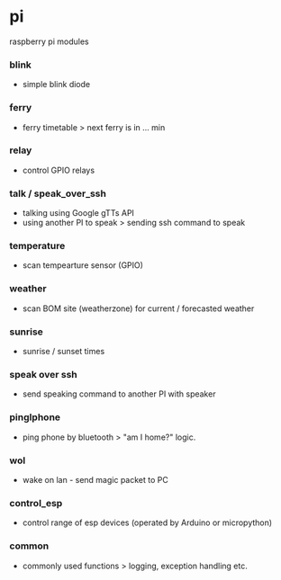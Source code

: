 # pi
raspberry pi modules

### blink 
- simple blink diode 

### ferry 
- ferry timetable > next ferry is in ... min 

### relay 
- control GPIO relays 

### talk / speak_over_ssh
- talking using Google gTTs API 
- using another PI to speak > sending ssh command to speak

### temperature 
- scan tempearture sensor (GPIO)

### weather 
- scan BOM site (weatherzone) for current / forecasted weather 

### sunrise 
- sunrise / sunset times 

### speak over ssh 
- send speaking command to another PI with speaker 

### pingIphone 
- ping phone by bluetooth > "am I home?" logic. 

### wol 
- wake on lan - send magic packet to PC

### control_esp
- control range of esp devices (operated by Arduino or micropython)

### common 
- commonly used functions > logging, exception handling etc. 